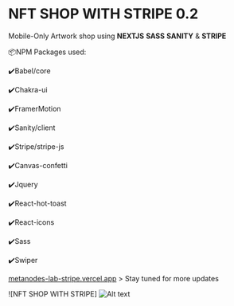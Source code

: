 # NFT SHOP WITH STRIPE 0.2
Mobile-Only Artwork shop using **NEXTJS** **SASS** **SANITY** & **STRIPE**

<p>📦NPM Packages used:</p>
<p>✔️Babel/core</p>
<p>✔️Chakra-ui</p>
<p>✔️FramerMotion</p>
<p>✔️Sanity/client</p>
<p>✔️Stripe/stripe-js</p>
<p>✔️Canvas-confetti</p>
<p>✔️Jquery</p>
<p>✔️React-hot-toast</p>
<p>✔️React-icons</p>
<p>✔️Sass</p>
<p>✔️Swiper</p>



[metanodes-lab-stripe.vercel.app](https://metanodes-lab-stripe.vercel.app/) > Stay tuned for more updates


![NFT SHOP WITH STRIPE] <img src="/Users/VicThor/Pictures/gitHub.PNG" alt="Alt text" title="NFT-SHOP">
